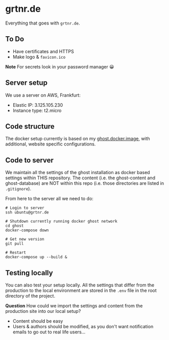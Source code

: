 # grtnr.de

Everything that goes with `grtnr.de`.

## To Do

* Have certificates and HTTPS
* Make logo & `favicon.ico`

**Note** For secrets look in your password manager 😀

## Server setup

We use a server on AWS, Frankfurt:

- Elastic IP: 3.125.105.230
- Instance type: t2.micro

## Code structure

The docker setup currently is based on my [ghost.docker.image](https://bitbucket.org/tgartner/ghost.docker.image/src/master/), with additional, website specific configurations.

## Code to server

We maintain all the settings of the ghost installation as docker based settings within THIS repository. The content (i.e. the ghost-content and ghost-database) are NOT within this repo (i.e. those directories are listed in `.gitignore`).

From here to the server all we need to do:

```shell
# Login to server
ssh ubuntu@grtnr.de

# Shutdown currently running docker ghost network
cd ghost
docker-compose down

# Get new version
git pull

# Restart
docker-compose up --build &
```

## Testing locally

You can also test your setup locally. All the settings that differ from the production to the local environment are stored in the `.env` file in the root directory of the project.


**Question** How could we import the settings and content from the production site into our local setup?

- Content should be easy
- Users & authors should be modified, as you don't want notification emails to go out to real life users...
